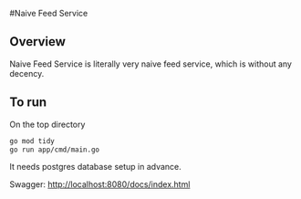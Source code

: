 #Naive Feed Service
## Overview
Naive Feed Service is literally very naive feed service, which is without any decency.  

## To run
On the top directory
```bash
go mod tidy
go run app/cmd/main.go
```
It needs postgres database setup in advance.

Swagger: [http://localhost:8080/docs/index.html](http://localhost:8080/docs/index.html)


